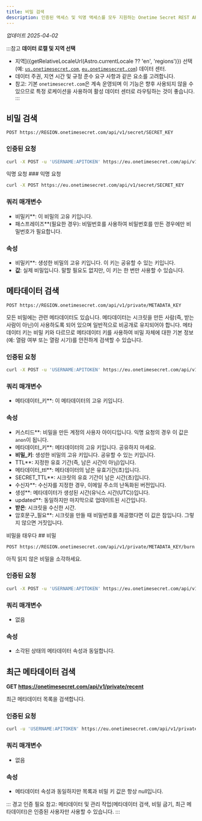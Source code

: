 ```yaml
---
title: 비밀 검색
description: 인증된 액세스 및 익명 액세스를 모두 지원하는 Onetime Secret REST API를 사용하여 비밀을 검색하는 방법을 알아보세요.
---
```


_업데이트 2025-04-02_

:::참고
**데이터 로캘 및 지역 선택**
- 지역]({getRelativeLocaleUrl(Astro.currentLocale ?? 'en', 'regions')}) 선택(예: [`us.onetimesecret.com`](https://us.onetimesecret.com/), [`eu.onetimesecret.com`](https://eu.onetimesecret.com/)) 데이터 센터.
- 데이터 주권, 지연 시간 및 규정 준수 요구 사항과 같은 요소를 고려합니다.
- 참고: 기본 `onetimesecret.com`은 계속 운영되며 이 기능은 향후 사용되지 않을 수 있으므로 특정 로케이션을 사용하여 활성 데이터 센터로 라우팅하는 것이 좋습니다.
:::

## 비밀 검색

`POST https://REGION.onetimesecret.com/api/v1/secret/SECRET_KEY`

### 인증된 요청

```bash
curl -X POST -u 'USERNAME:APITOKEN' https://eu.onetimesecret.com/api/v1/secret/SECRET_KEY
```

익명 요청 ### 익명 요청

```bash
curl -X POST https://eu.onetimesecret.com/api/v1/secret/SECRET_KEY
```

### 쿼리 매개변수

- 비밀키**: 이 비밀의 고유 키입니다.
- 패스프레이즈**(필요한 경우): 비밀번호를 사용하여 비밀번호를 만든 경우에만 비밀번호가 필요합니다.

### 속성

- 비밀키**: 생성한 비밀의 고유 키입니다. 이 키는 공유할 수 있는 키입니다.
- **값**: 실제 비밀입니다. 말할 필요도 없지만, 이 키는 한 번만 사용할 수 있습니다.

## 메타데이터 검색

`POST https://REGION.onetimesecret.com/api/v1/private/METADATA_KEY`

모든 비밀에는 관련 메타데이터도 있습니다. 메타데이터는 시크릿을 만든 사람(즉, 받는 사람이 아닌)이 사용하도록 되어 있으며 일반적으로 비공개로 유지되어야 합니다. 메타데이터 키는 비밀 키와 다르므로 메타데이터 키를 사용하여 비밀 자체에 대한 기본 정보(예: 열람 여부 또는 열람 시기)를 안전하게 검색할 수 있습니다.

### 인증된 요청

```bash
curl -X POST -u 'USERNAME:APITOKEN' https://eu.onetimesecret.com/api/v1/private/METADATA_KEY
```

### 쿼리 매개변수

- 메타데이터_키**: 이 메타데이터의 고유 키입니다.

### 속성

- 커스티드**: 비밀을 만든 계정의 사용자 아이디입니다. 익명 요청의 경우 이 값은 `anon`이 됩니다.
- 메타데이터\_키**: 메타데이터의 고유 키입니다. 공유하지 마세요.
- **비밀\_키**: 생성한 비밀의 고유 키입니다. 공유할 수 있는 키입니다.
- TTL**: 지정한 유효 기간(즉, 남은 시간이 아님)입니다.
- 메타데이터\_ttl**: 메타데이터의 남은 유효기간(초)입니다.
- SECRET\_TTL**: 시크릿의 유효 기간이 남은 시간(초)입니다.
- 수신자**: 수신자를 지정한 경우, 이메일 주소의 난독화된 버전입니다.
- 생성**: 메타데이터가 생성된 시간(유닉스 시간(UTC))입니다.
- updated**: 동일하지만 마지막으로 업데이트된 시간입니다.
- **받은**: 시크릿을 수신한 시간.
- 암호문구\_필요**: 시크릿을 만들 때 비밀번호를 제공했다면 이 값은 참입니다. 그렇지 않으면 거짓입니다.


비밀을 태우다 ## 비밀

`POST https://REGION.onetimesecret.com/api/v1/private/METADATA_KEY/burn`

아직 읽지 않은 비밀을 소각하세요.

### 인증된 요청

```bash
curl -X POST -u 'USERNAME:APITOKEN' https://eu.onetimesecret.com/api/v1/private/METADATA_KEY/burn
```

### 쿼리 매개변수

- 없음

### 속성

- 소각된 상태의 메타데이터 속성과 동일합니다.

## 최근 메타데이터 검색

**GET https://onetimesecret.com/api/v1/private/recent**

최근 메타데이터 목록을 검색합니다.

### 인증된 요청

```bash
curl -u 'USERNAME:APITOKEN' https://eu.onetimesecret.com/api/v1/private/recent
```

### 쿼리 매개변수

- 없음

### 속성

- 메타데이터 속성과 동일하지만 목록과 비밀 키 값은 항상 null입니다.

::: 경고 인증 필요
참고: 메타데이터 및 관리 작업(메타데이터 검색, 비밀 굽기, 최근 메타데이터)은 인증된 사용자만 사용할 수 있습니다.
:::
